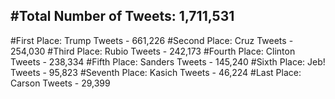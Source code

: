 #Total Number of Tweets: 1,711,531 
---
#First Place: Trump Tweets - 661,226
#Second Place: Cruz Tweets - 254,030
#Third Place: Rubio Tweets - 242,173
#Fourth Place: Clinton Tweets - 238,334
#Fifth Place: Sanders Tweets - 145,240
#Sixth Place: Jeb! Tweets - 95,823
#Seventh Place: Kasich Tweets - 46,224
#Last Place: Carson Tweets - 29,399
